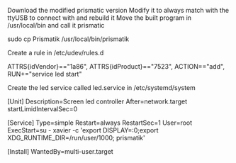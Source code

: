 Download the modified prismatic version
Modify it to always match with the ttyUSB to connect with and rebuild it
Move the built program in /usr/local/bin and call it prismatic

sudo cp Prismatik /usr/local/bin/prismatik

Create a rule in /etc/udev/rules.d

ATTRS{idVendor}=="1a86", ATTRS{idProduct}=="7523", ACTION=="add", RUN+="service led start"

Create the led service called led.service in /etc/systemd/system

[Unit]
Description=Screen led controller
After=network.target
startLimidIntervalSec=0

[Service]
Type=simple
Restart=always
RestartSec=1
User=root
ExecStart=su - xavier -c 'export DISPLAY=:0;export XDG_RUNTIME_DIR=/run/user/1000; prismatik'

[Install]
WantedBy=multi-user.target
